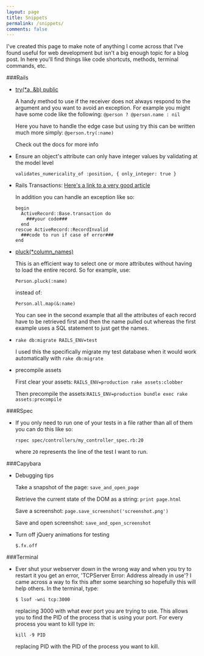 ```yaml
---
layout: page
title: Snippets
permalink: /snippets/
comments: false
---
```


I've created this page to make note of anything I come across that I've found useful for web development but isn't a big enough topic for a blog post.  In here you'll find things like code shortcuts, methods, terminal commands, etc.

###Rails

- [try(*a, &b) public](http://apidock.com/rails/Object/try)

  A handy method to use if the receiver does not always respond to the argument and you want to avoid an exception. For example you might have some code like the following:
  ```@person ? @person.name : nil```
  
  Here you have to handle the edge case but using try this can be written much more simply:
  ```@person.try(:name)```
  
  Check out the docs for more info
  
- Ensure an object's attribute can only have integer values by validating at the model level

  ```validates_numericality_of :position, { only_integer: true }```
  
- Rails Transactions: [Here's a link to a very good article](http://markdaggett.com/blog/2011/12/01/transactions-in-rails/)

  In addition you can handle an exception like so:

      begin 
        ActiveRecord::Base.transaction do
          ###your code###
        end
      rescue ActiveRecord::RecordInvalid
        ###code to run if case of error###
      end
      
- [pluck(*column_names)](http://apidock.com/rails/ActiveRecord/Calculations/pluck)

  This is an efficient way to select one or more attributes without having to load the entire record.  So for example, use:
  
      Person.pluck(:name)

  instead of:
  
      Person.all.map(&:name)
      
  You can see in the second example that all the attributes of each record have to be retrieved first and then the name pulled out whereas the first example uses a SQL statement to just get the names.
  
- ```rake db:migrate RAILS_ENV=test```

  I used this the specifically migrate my test database when it would work automatically with ```rake db:migrate```
  
- precompile assets

  First clear your assets: ```RAILS_ENV=production rake assets:clobber```
  
  Then precompile the assets:```RAILS_ENV=production bundle exec rake assets:precompile```
  
###RSpec

- If you only need to run one of your tests in a file rather than all of them you can do this like so:

  ```rspec spec/controllers/my_controller_spec.rb:20```
  
  where ```20``` represents the line of the test I want to run.
  
###Capybara

- Debugging tips

  Take a snapshot of the page: ```save_and_open_page```
  
  Retrieve the current state of the DOM as a string: ```print page.html```
  
  Save a screenshot: ```page.save_screenshot('screenshot.png')```
  
  Save and open screenshot: ```save_and_open_screenshot```
  
- Turn off jQuery animations for testing

  ```$.fx.off```

###Terminal

- Ever shut your webserver down in the wrong way and when you try to restart it you get an error, 'TCPServer Error: Address already in use'?  I came across a way to fix this after some searching so hopefully this will help others.  In the terminal, type:

  ```$ lsof -wni tcp:3000```
  
  replacing 3000 with what ever port you are trying to use.  This allows you to find the PID of the process that is using your port.  For every process you want to kill type in:
  
  ```kill -9 PID```
  
  replacing PID with the PID of the process you want to kill.
  

